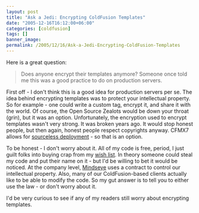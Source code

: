 ```yaml
---
layout: post
title: "Ask a Jedi: Encrypting ColdFusion Templates"
date: "2005-12-16T16:12:00+06:00"
categories: [coldfusion]
tags: []
banner_image: 
permalink: /2005/12/16/Ask-a-Jedi-Encrypting-ColdFusion-Templates
---
```


Here is a great question:

<blockquote>
Does anyone encrypt their templates anymore? Someone once told me this was a good practice to do on production servers.
</blockquote>

First off - I don't think this is a good idea for production servers per se. The idea behind encrypting templates was to protect your intellectual property. So for example - one could write a custom tag, encrypt it, and share it with the world. Of course, the Open Source Zealots would be down your throat (grin), but it was an option. Unfortunately, the encryption used to encrypt templates wasn't very strong. It was broken years ago. It would stop honest people, but then again, honest people respect copyrights anyway. CFMX7 allows for <a href="http://www.macromedia.com/software/coldfusion/productinfo/features/static_tour/deployment/#pf3">sourceless deployment</a> - so that is an option. 

To be honest - I don't worry about it. All of my code is free, period, I just guilt folks into buying crap from my <a href="http://www.amazon.com/o/registry/2TCL1D08EZEYE">wish list</a>. In theory someone could steal my code and put their name on it - but I'd be willing to bet it would be noticed. At the company level, <a href="http://www.mindseye.com">Mindseye</a> uses a contract to control our intellectual property. Also, many of our ColdFusion-based clients actually like to be able to modify the code. So my gut answer is to tell you to either use the law - or don't worry about it.

I'd be very curious to see if any of my readers still worry about encrypting templates.